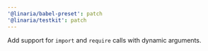 ```yaml
---
'@linaria/babel-preset': patch
'@linaria/testkit': patch
---
```


Add support for `import` and `require` calls with dynamic arguments.
